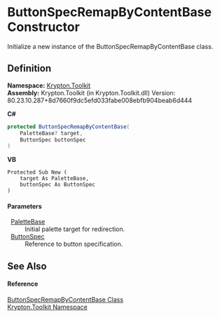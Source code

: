 # ButtonSpecRemapByContentBase Constructor


Initialize a new instance of the ButtonSpecRemapByContentBase class.



## Definition
**Namespace:** <a href="79d2eac2-21f4-54ff-7552-b20c33c30600.md">Krypton.Toolkit</a>  
**Assembly:** Krypton.Toolkit (in Krypton.Toolkit.dll) Version: 80.23.10.287+8d7660f9dc5efd033fabe008ebfb904beab6d444

**C#**
``` C#
protected ButtonSpecRemapByContentBase(
	PaletteBase? target,
	ButtonSpec buttonSpec
)
```
**VB**
``` VB
Protected Sub New ( 
	target As PaletteBase,
	buttonSpec As ButtonSpec
)
```



#### Parameters
<dl><dt>  <a href="6da77fa5-1590-4646-f2ea-70002c922aee.md">PaletteBase</a></dt><dd>Initial palette target for redirection.</dd><dt>  <a href="5c226624-9ac8-d7c9-8a8d-31d5ff115dbd.md">ButtonSpec</a></dt><dd>Reference to button specification.</dd></dl>

## See Also


#### Reference
<a href="85de2031-7cdd-0928-b872-8291382872b3.md">ButtonSpecRemapByContentBase Class</a>  
<a href="79d2eac2-21f4-54ff-7552-b20c33c30600.md">Krypton.Toolkit Namespace</a>  
